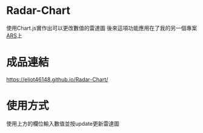 # Radar-Chart
使用Chart.js實作出可以更改數值的雷達圖
後來這項功能應用在了我的另一個專案[ARS](https://github.com/Eliot46148/ARS)上

# 成品連結
https://eliot46148.github.io/Radar-Chart/

# 使用方式
使用上方的欄位輸入數值並按update更新雷達圖
